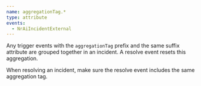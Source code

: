```yaml
---
name: aggregationTag.*
type: attribute
events:
  - NrAiIncidentExternal
---
```


Any trigger events with the `aggregationTag` prefix and the same suffix attribute are grouped together in an incident. A resolve event resets this aggregation.
 
When resolving an incident, make sure the resolve event includes the same aggregation tag.